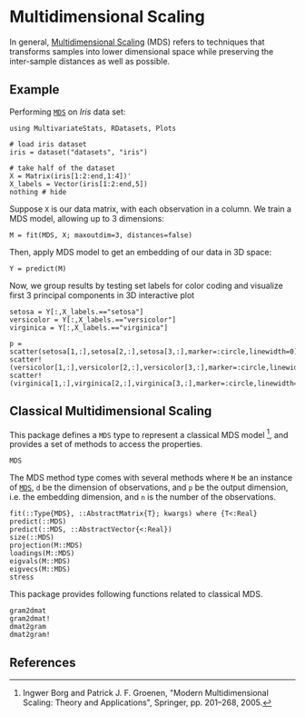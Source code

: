 # Multidimensional Scaling

In general, [Multidimensional Scaling](http://en.wikipedia.org/wiki/Multidimensional_scaling>) (MDS)
refers to techniques that transforms samples into lower dimensional space while
preserving the inter-sample distances as well as possible.

## Example


Performing [`MDS`](@ref) on *Iris* data set:

```@example MDSex
using MultivariateStats, RDatasets, Plots

# load iris dataset
iris = dataset("datasets", "iris")

# take half of the dataset
X = Matrix(iris[1:2:end,1:4])'
X_labels = Vector(iris[1:2:end,5])
nothing # hide
```

Suppose `X` is our data matrix, with each observation in a column.
We train a MDS model, allowing up to 3 dimensions:

```@example MDSex
M = fit(MDS, X; maxoutdim=3, distances=false)
```

Then, apply MDS model to get an embedding of our data in 3D space:

```@example MDSex
Y = predict(M)
```

Now, we group results by testing set labels for color coding and visualize first
3 principal components in 3D interactive plot

```@example MDSex
setosa = Y[:,X_labels.=="setosa"]
versicolor = Y[:,X_labels.=="versicolor"]
virginica = Y[:,X_labels.=="virginica"]

p = scatter(setosa[1,:],setosa[2,:],setosa[3,:],marker=:circle,linewidth=0)
scatter!(versicolor[1,:],versicolor[2,:],versicolor[3,:],marker=:circle,linewidth=0)
scatter!(virginica[1,:],virginica[2,:],virginica[3,:],marker=:circle,linewidth=0)
```

## Classical Multidimensional Scaling
This package defines a `MDS` type to represent a classical MDS model [^1],
and provides a set of methods to access the properties.

```@docs
MDS
```

The MDS method type comes with several methods where ``M`` be an instance of [`MDS`](@ref),
``d`` be the dimension of observations, and ``p`` be the output dimension, i.e.
the embedding dimension, and ``n`` is the number of the observations.

```@docs
fit(::Type{MDS}, ::AbstractMatrix{T}; kwargs) where {T<:Real}
predict(::MDS)
predict(::MDS, ::AbstractVector{<:Real})
size(::MDS)
projection(M::MDS)
loadings(M::MDS)
eigvals(M::MDS)
eigvecs(M::MDS)
stress
```

This package provides following functions related to classical MDS.
```@docs
gram2dmat
gram2dmat!
dmat2gram
dmat2gram!
```

## References

[^1]: Ingwer Borg and Patrick J. F. Groenen, "Modern Multidimensional Scaling: Theory and Applications", Springer, pp. 201–268, 2005.

